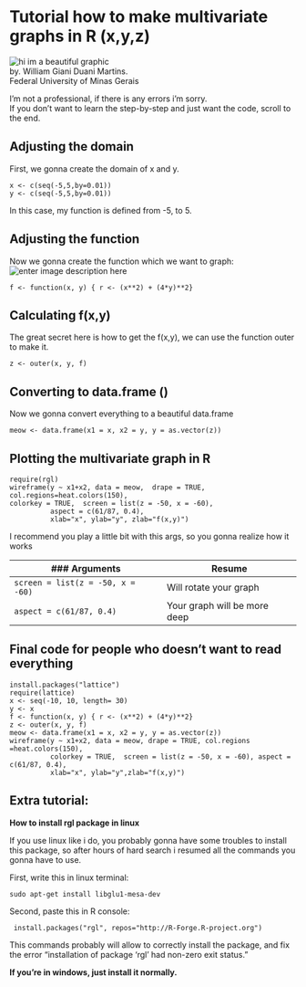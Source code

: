 <!DOCTYPE html>
<html>


<body class="stackedit">
  <div class="stackedit__html"><h1 id="tutorial-how-to-make-multivariate-graphs-in-r-xyz">Tutorial how to make multivariate graphs in R (x,y,z)</h1>
<p><img src="https://i.imgur.com/UGLMSsB.png" alt="hi im a beautiful graphic"><br>
by. William Giani Duani Martins.<br>
Federal University of Minas Gerais</p>
<p>I’m not a professional, if there is any errors i’m sorry.<br>
If you don’t want to learn the step-by-step and just want the code, scroll to the end.</p>
<h2 id="adjusting-the-domain">Adjusting the domain</h2>
<p>First, we gonna create the domain of x and y.</p>
<pre><code>x &lt;- c(seq(-5,5,by=0.01))
y &lt;- c(seq(-5,5,by=0.01))
</code></pre>
<p>In this case, my function is defined from -5, to 5.</p>
<h2 id="adjusting-the-function">Adjusting the function</h2>
<p>Now we gonna create the function which we want to graph:<br>
<img src="https://i.imgur.com/7oC8uJD.gif" alt="enter image description here"></p>
<pre><code>f &lt;- function(x, y) { r &lt;- (x**2) + (4*y)**2}
</code></pre>
<h2 id="calculating-fxy">Calculating f(x,y)</h2>
<p>The great secret here is how to get the f(x,y), we can use the function outer to make it.</p>
<pre><code>z &lt;- outer(x, y, f)
</code></pre>
<h2 id="converting-to-data.frame-">Converting to data.frame ()</h2>
<p>Now we gonna convert everything to a beautiful data.frame</p>
<pre><code>meow &lt;- data.frame(x1 = x, x2 = y, y = as.vector(z))
</code></pre>
<h2 id="plotting-the-multivariate-graph-in-r">Plotting the multivariate graph in R</h2>
<pre><code>require(rgl)
wireframe(y ~ x1+x2, data = meow,  drape = TRUE, col.regions=heat.colors(150),
colorkey = TRUE,  screen = list(z = -50, x = -60), 
          aspect = c(61/87, 0.4),
          xlab="x", ylab="y", zlab="f(x,y)")
</code></pre>
<p>I recommend you play a little bit with this args, so you gonna realize how it works</p>

<table>
<thead>
<tr>
<th>### Arguments</th>
<th>Resume</th>
</tr>
</thead>
<tbody>
<tr>
<td><code>screen = list(z = -50, x = -60)</code></td>
<td>Will rotate your graph</td>
</tr>
<tr>
<td><code>aspect = c(61/87, 0.4)</code></td>
<td>Your graph will be more deep</td>
</tr>
</tbody>
</table><h2 id="final-code-for-people-who-doesnt-want-to-read-everything">Final code for people who doesn’t want to read everything</h2>
<pre><code>install.packages("lattice")
require(lattice)
x &lt;- seq(-10, 10, length= 30)
y &lt;- x
f &lt;- function(x, y) { r &lt;- (x**2) + (4*y)**2}
z &lt;- outer(x, y, f)
meow &lt;- data.frame(x1 = x, x2 = y, y = as.vector(z))
wireframe(y ~ x1+x2, data = meow, drape = TRUE, col.regions =heat.colors(150),
          colorkey = TRUE,  screen = list(z = -50, x = -60), aspect = c(61/87, 0.4),
          xlab="x", ylab="y",zlab="f(x,y)")
</code></pre>
<h2 id="extra-tutorial">Extra tutorial:</h2>
<p><strong>How to install rgl package in linux</strong></p>
<p>If you use linux like i do, you probably gonna have some troubles to install this package, so after hours of hard search i resumed all the commands you gonna have to use.</p>
<p>First, write this in linux terminal:</p>
<pre><code>sudo apt-get install libglu1-mesa-dev
</code></pre>
<p>Second, paste this in R console:</p>
<pre><code> install.packages("rgl", repos="http://R-Forge.R-project.org")
</code></pre>
<p>This commands probably will allow to correctly install the package, and fix the error “installation of package ‘rgl’ had non-zero exit status.”</p>
<p><strong>If you’re in windows, just install it normally.</strong></p>
</div>
</body>

</html>
